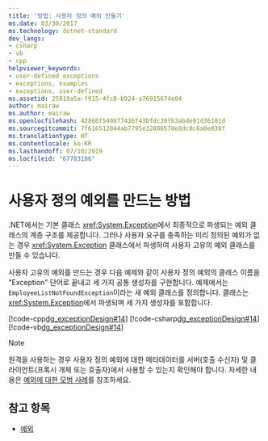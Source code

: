 ```yaml
---
title: '방법: 사용자 정의 예외 만들기'
ms.date: 03/30/2017
ms.technology: dotnet-standard
dev_langs:
- csharp
- vb
- cpp
helpviewer_keywords:
- user-defined exceptions
- exceptions, examples
- exceptions, user-defined
ms.assetid: 25819a5a-f915-4fc8-b924-a76915674e04
author: mairaw
ms.author: mairaw
ms.openlocfilehash: 42860f549877436f43bfdc20fb3abde91d36101d
ms.sourcegitcommit: 7f616512044ab7795e32806578e8dc0c6a0e038f
ms.translationtype: HT
ms.contentlocale: ko-KR
ms.lasthandoff: 07/10/2019
ms.locfileid: "67783186"
---
```

# <a name="how-to-create-user-defined-exceptions"></a>사용자 정의 예외를 만드는 방법

.NET에서는 기본 클래스 <xref:System.Exception>에서 최종적으로 파생되는 예외 클래스의 계층 구조를 제공합니다. 그러나 사용자 요구를 충족하는 미리 정의된 예외가 없는 경우 <xref:System.Exception> 클래스에서 파생하여 사용자 고유의 예외 클래스를 만들 수 있습니다.

사용자 고유의 예외를 만드는 경우 다음 예제와 같이 사용자 정의 예외의 클래스 이름을 "Exception" 단어로 끝내고 세 가지 공통 생성자를 구현합니다. 예제에서는 `EmployeeListNotFoundException`이라는 새 예외 클래스를 정의합니다. 클래스는 <xref:System.Exception>에서 파생되며 세 가지 생성자를 포함합니다.

[!code-cpp[dg_exceptionDesign#14](../../../samples/snippets/cpp/VS_Snippets_CLR/dg_exceptionDesign/cpp/example2.cpp#14)]
[!code-csharp[dg_exceptionDesign#14](../../../samples/snippets/csharp/VS_Snippets_CLR/dg_exceptionDesign/cs/example2.cs#14)]
[!code-vb[dg_exceptionDesign#14](../../../samples/snippets/visualbasic/VS_Snippets_CLR/dg_exceptionDesign/vb/example2.vb#14)]  

> [!NOTE]
> 원격을 사용하는 경우 사용자 정의 예외에 대한 메타데이터를 서버(호출 수신자) 및 클라이언트(프록시 개체 또는 호출자)에서 사용할 수 있는지 확인해야 합니다. 자세한 내용은 [예외에 대한 모범 사례](best-practices-for-exceptions.md)를 참조하세요.

## <a name="see-also"></a>참고 항목

- [예외](index.md)
